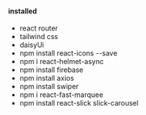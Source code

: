 #### installed
- react router
- tailwind css
- daisyUi
- npm install react-icons --save
- npm i react-helmet-async
- npm install firebase
- npm install axios
- npm install swiper
- npm i react-fast-marquee
- npm install react-slick slick-carousel





